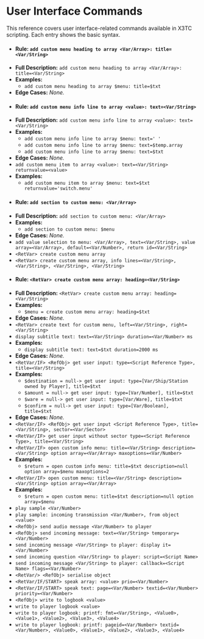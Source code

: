 # User Interface Commands

This reference covers user interface-related commands available in X3TC scripting. Each entry shows the basic syntax.

- #### Rule: `add custom menu heading to array <Var/Array>: title=<Var/String>`
- **Full Description:** `add custom menu heading to array <Var/Array>: title=<Var/String>`
- **Examples:**
  - `add custom menu heading to array $menu: title=$txt`
- **Edge Cases:** _None._
- #### Rule: `add custom menu info line to array <value>: text=<Var/String>`
- **Full Description:** `add custom menu info line to array <value>: text=<Var/String>`
- **Examples:**
  - `add custom menu info line to array $menu: text=' '`
  - `add custom menu info line to array $menu: text=$temp.array`
  - `add custom menu info line to array $menu: text=$txt`
- **Edge Cases:** _None._
- `add custom menu item to array <value>: text=<Var/String> returnvalue=<value>`
- **Examples:**
  - `add custom menu item to array $menu: text=$txt returnvalue='switch.menu'`
- #### Rule: `add section to custom menu: <Var/Array>`
- **Full Description:** `add section to custom menu: <Var/Array>`
- **Examples:**
  - `add section to custom menu: $menu`
- **Edge Cases:** _None._
- `add value selection to menu: <Var/Array>, text=<Var/String>, value array=<Var/Array>, default=<Var/Number>, return id=<Var/String>`
- `<RetVar> create custom menu array`
- `<RetVar> create custom menu array, info lines=<Var/String>, <Var/String>, <Var/String>, <Var/String>`
- #### Rule: `<RetVar> create custom menu array: heading=<Var/String>`
- **Full Description:** `<RetVar> create custom menu array: heading=<Var/String>`
- **Examples:**
  - `$menu = create custom menu array: heading=$txt`
- **Edge Cases:** _None._
- `<RetVar> create text for custom menu, left=<Var/String>, right=<Var/String>`
- `display subtitle text: text=<Var/String> duration=<Var/Number> ms`
- **Examples:**
  - `display subtitle text: text=$txt duration=2000 ms`
- **Edge Cases:** _None._
- `<RetVar/IF> <RefObj> get user input: type=<Script Reference Type>, title=<Var/String>`
- **Examples:**
  - `$destination = null-> get user input: type=[Var/Ship/Station owned by Player], title=$txt`
  - `$amount = null-> get user input: type=[Var/Number], title=$txt`
  - `$ware = null-> get user input: type=[Var/Ware], title=$txt`
  - `$confirm = null-> get user input: type=[Var/Boolean], title=$txt`
- **Edge Cases:** _None._
- `<RetVar/IF> <RefObj> get user input <Script Reference Type>, title=<Var/String>, sector=<Var/Sector>`
- `<RetVar/IF> get user input without sector type=<Script Reference Type>, title=<Var/String>`
- `<RetVar/IF> open custom info menu: title=<Var/String> description=<Var/String> option array=<Var/Array> maxoptions=<Var/Number>`
- **Examples:**
  - `$return = open custom info menu: title=$txt description=null option array=$menu maxoptions=2`
- `<RetVar/IF> open custom menu: title=<Var/String> description=<Var/String> option array=<Var/Array>`
- **Examples:**
  - `$return = open custom menu: title=$txt description=null option array=$menu`
- `play sample <Var/Number>`
- `play sample: incoming transmission <Var/Number>, from object <value>`
- `<RefObj> send audio message <Var/Number> to player`
- `<RefObj> send incoming message: text=<Var/String> temporary=<Var/Number>`
- `send incoming message <Var/String> to player: display it=<Var/Number>`
- `send incoming question <Var/String> to player: script=<Script Name>`
- `send incoming message <Var/String> to player: callback=<Script Name> flags=<Var/Number>`
- `<RetVar/> <RefObj> serialise object`
- `<RetVar/IF/START> speak array: <value> prio=<Var/Number>`
- `<RetVar/IF/START> speak text: page=<Var/Number> textid=<Var/Number> priority=<Var/Number>`
- `<RefObj> write to logbook <value>`
- `write to player logbook <value>`
- `write to player logbook: printf: fmt=<Var/String>, <Value0>, <Value1>, <Value2>, <Value3>, <Value4>`
- `write to player logbook: printf: pageid=<Var/Number> textid=<Var/Number>, <Value0>, <Value1>, <Value2>, <Value3>, <Value4>`
